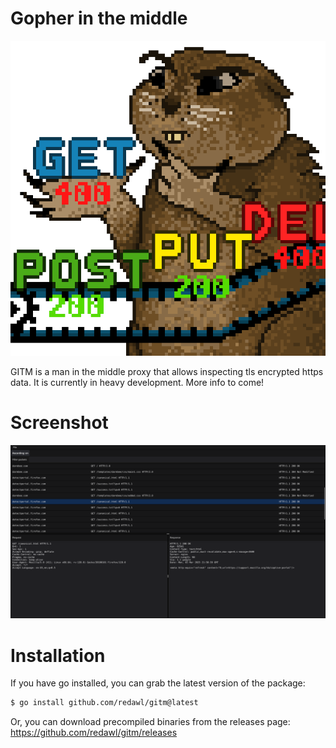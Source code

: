 # Gopher in the middle

![Gopher](assets/Icon.png)

GITM is a man in the middle proxy that allows inspecting tls encrypted https data. 
It is currently in heavy development. More info to come!

# Screenshot
![Packet capture](assets/screenshot-darkmode.png)

# Installation
If you have go installed, you can grab the latest version of the package:
```bash
$ go install github.com/redawl/gitm@latest
```

Or, you can download precompiled binaries from the releases page:
https://github.com/redawl/gitm/releases

